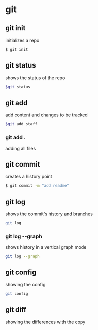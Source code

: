 # git


## git init

initializes a repo
```sh
$ git init
```

## git status

shows the status of the repo

```sh
$git status
```

## git add

add content and changes to be tracked

```sh
$git add staff
```

### git add .

adding all files

## git commit

creates a history point

```sh
$ git commit -m "add readme"
```

## git log

shows the commit's history and branches

```sh
git log
```

### git log --graph

shows history in a vertical graph mode

```sh
git log --graph
```

## git config

showing the config
```sh
git config
```

## git diff

showing the differences with the copy

